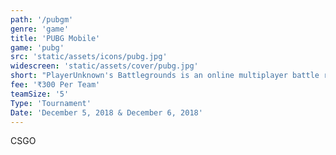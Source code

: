 ```yaml
---
path: '/pubgm'
genre: 'game'
title: 'PUBG Mobile'
game: 'pubg'
src: 'static/assets/icons/pubg.jpg'
widescreen: 'static/assets/cover/pubg.jpg'
short: "PlayerUnknown's Battlegrounds is an online multiplayer battle royale game developed and published by PUBG Corporation, a subsidiary of South Korean video game company Bluehole."
fee: '₹300 Per Team'
teamSize: '5'
Type: 'Tournament'
Date: 'December 5, 2018 & December 6, 2018' 
---
```


CSGO